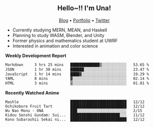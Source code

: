<h2 align="center">
  Hello~!! I'm Una!
</h2>

<p align="center">
  <a href="https://anarchy.website/">Blog</a> &bull;
  <a href="https://una-ada.github.io/">Portfolio</a> &bull;
  <a href="https://twitter.com/xn__z7x">Twitter</a>
</p>

- Currently studying MERN, MEAN, and Haskell
- Planning to study WASM, Blender, and Unity
- Former physics and mathematics student at UWRF
- Interested in animation and color science

**Weekly Development Report**

<!--START_SECTION:waka-->

```txt
Markdown     3 hrs 25 mins   █████████████▒░░░░░░░░░░░   53.65 %
JSON         1 hr 30 mins    ██████░░░░░░░░░░░░░░░░░░░   23.47 %
JavaScript   1 hr 14 mins    ████▓░░░░░░░░░░░░░░░░░░░░   19.29 %
YAML         8 mins          ▓░░░░░░░░░░░░░░░░░░░░░░░░   02.14 %
HTML         3 mins          ▒░░░░░░░░░░░░░░░░░░░░░░░░   01.01 %
```

<!--END_SECTION:waka-->

**Recently Watched Anime**

<!-- RECENT-ANIME:START -->

    Mashle                       █████████████████████████   12/12
    Ochikobore Fruit Tart        █████████████████████████   12/12
    Wu Nao Monu - ONA            ███░░░░░░░░░░░░░░░░░░░░░░   2/15
    Kidou Senshi Gundam: Sui...  ██████████████████████░░░   11/12
    Kono Subarashii Sekai ni...  █████████████████████████   12/12
<!-- RECENT-ANIME:END -->
